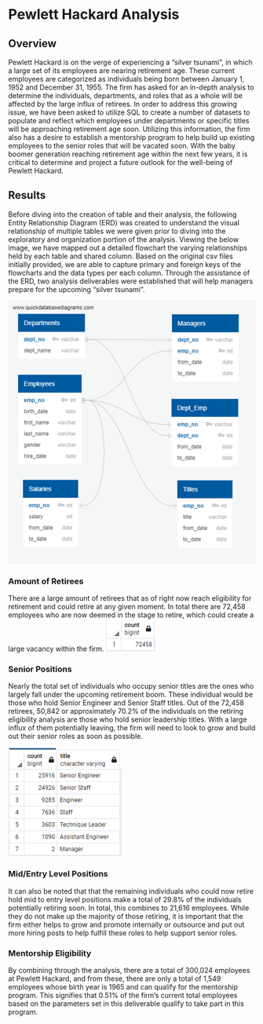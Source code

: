 # Pewlett Hackard Analysis

## Overview
Pewlett Hackard is on the verge of experiencing a “silver tsunami”, in which a large set of its employees are nearing retirement age. These current employees are categorized as individuals being born between January 1, 1952 and December 31, 1955. The firm has asked for an in-depth analysis to determine the individuals, departments, and roles that as a whole will be affected by the large influx of retirees. 
In order to address this growing issue, we have been asked to utilize SQL to create a number of datasets to populate and reflect which employees under departments or specific titles will be approaching retirement age soon. Utilizing this information, the firm also has a desire to establish a mentorship program to help build up existing employees to the senior roles that will be vacated soon. With the baby boomer generation reaching retirement age within the next few years, it is critical to determine and project a future outlook for the well-being of Pewlett Hackard. 

## Results
Before diving into the creation of table and their analysis, the following Entity Relationship Diagram (ERD) was created to understand the visual relationship of multiple tables we were given prior to diving into the exploratory and organization portion of the analysis.
Viewing the below image, we have mapped out a detailed flowchart the varying relationships held by each table and shared column. Based on the original csv files initially provided, we are able to capture primary and foreign keys of the flowcharts and the data types per each column. Through the assistance of the ERD, two analysis deliverables were established that will help managers prepare for the upcoming “silver tsunami”. 

![ERD](Resources/Employee_DB.png)

### Amount of Retirees
There are a large amount of retirees that as of right now reach eligibility for retirement and could retire at any given moment. In total there are 72,458 employees who are now deemed in the stage to retire, which could create a large vacancy within the firm. 
![total retirees](Resources/number_of_total_retiring.png)

### Senior Positions
Nearly the total set of individuals who occupy senior titles are the ones who largely fall under the upcoming retirement boom. These individual would be those who hold Senior Engineer and Senior Staff titles. Out of the 72,458 retirees, 50,842 or approximately 70.2% of the individuals on the retiring eligibility analysis are those who hold senior leadership titles. With a large influx of them potentially leaving, the firm will need to look to grow and build out their senior roles as soon as possible.

![retiring titles](Resources/count_of_retiring_titles.png)

### Mid/Entry Level Positions
It can also be noted that that the remaining individuals who could now retire hold mid to entry level positions make a total of 29.8% of the individuals potentially retiring soon. In total, this combines to 21,616 employees. While they do not make up the majority of those retiring, it is important that the firm either helps to grow and promote internally or outsource and put out more hiring posts to help fulfill these roles to help support senior roles.  

### Mentorship Eligibility 
By combining through the analysis, there are a total of 300,024 employees at Pewlett Hackard, and from these, there are only a total of 1,549 employees whose birth year is 1965 and can qualify for the mentorship program. This signifies that 0.51% of the firm’s current total employees based on the parameters set in this deliverable qualify to take part in this program. 

